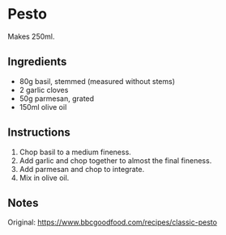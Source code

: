 # Pesto

Makes 250ml.

## Ingredients

- 80g basil, stemmed (measured without stems)
- 2 garlic cloves
- 50g parmesan, grated
- 150ml olive oil

## Instructions

1. Chop basil to a medium fineness.
1. Add garlic and chop together to almost the final fineness.
1. Add parmesan and chop to integrate.
1. Mix in olive oil.

## Notes

Original: <https://www.bbcgoodfood.com/recipes/classic-pesto>
